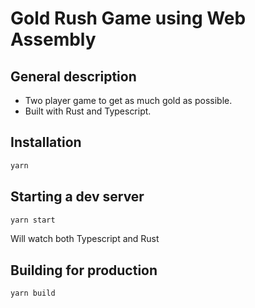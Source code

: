 # Gold Rush Game using Web Assembly

## General description

- Two player game to get as much gold as possible.
- Built with Rust and Typescript.

## Installation

```sh
yarn
```

## Starting a dev server

```sh
yarn start
```

Will watch both Typescript and Rust

## Building for production

```sh
yarn build
```
